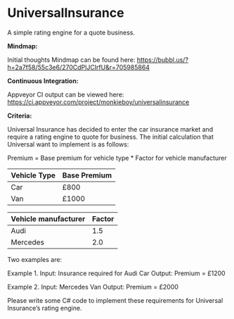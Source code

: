 # UniversalInsurance
A simple rating engine for a quote business.

**Mindmap:**

Initial thoughts Mindmap can be found here: https://bubbl.us/?h=2a7f58/55c3e6/270CdPlJCIrfU&r=705985864

**Continuous Integration:**

Appveyor CI output can be viewed here: https://ci.appveyor.com/project/monkieboy/universalinsurance


**Criteria:**

Universal Insurance has decided to enter the car insurance market and require a rating engine to quote for business. The initial calculation that Universal want to implement is as follows:
	
Premium = Base premium for vehicle type * Factor for vehicle manufacturer

|Vehicle Type|Base Premium|
|------------|------------|
|Car|£800|
|Van|£1000|
 
|Vehicle manufacturer|Factor|
|--------------------|------|
|Audi|1.5|
|Mercedes|2.0|

Two examples are:
 
Example 1.
Input: Insurance required for Audi Car
Output: Premium = £1200 
 
Example 2.
Input: Mercedes Van 
Output: Premium = £2000

Please write some C# code to implement these requirements for Universal Insurance’s rating engine.
